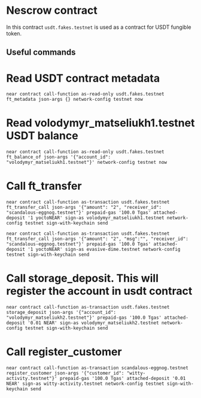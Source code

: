 # Nescrow contract

In this contract `usdt.fakes.testnet` is used as a contract for USDT fungible token.

## Useful commands

# Read USDT contract metadata
`
near contract call-function as-read-only usdt.fakes.testnet ft_metadata json-args {} network-config testnet now
`

# Read volodymyr_matseliukh1.testnet USDT balance

`
near contract call-function as-read-only usdt.fakes.testnet ft_balance_of json-args '{"account_id": "volodymyr_matseliukh1.testnet"}' network-config testnet now
`

# Call ft_transfer
`
near contract call-function as-transaction usdt.fakes.testnet ft_transfer_call json-args '{"amount": "2", "receiver_id": "scandalous-eggnog.testnet"}' prepaid-gas '100.0 Tgas' attached-deposit '1 yoctoNEAR' sign-as volodymyr_matseliukh1.testnet network-config testnet sign-with-keychain send
`

`
near contract call-function as-transaction usdt.fakes.testnet ft_transfer_call json-args '{"amount": "2", "msg":"", "receiver_id": "scandalous-eggnog.testnet"}' prepaid-gas '100.0 Tgas' attached-deposit '1 yoctoNEAR' sign-as evasive-dime.testnet network-config testnet sign-with-keychain send
`

# Call storage_deposit. This will register the account in usdt contract
`
near contract call-function as-transaction usdt.fakes.testnet storage_deposit json-args '{"account_id": "volodymyr_matseliukh2.testnet"}' prepaid-gas '100.0 Tgas' attached-deposit '0.01 NEAR' sign-as volodymyr_matseliukh2.testnet network-config testnet sign-with-keychain send
`

# Call register_customer
`
near contract call-function as-transaction scandalous-eggnog.testnet register_customer json-args '{"customer_id": "witty-activity.testnet"}' prepaid-gas '100.0 Tgas' attached-deposit '0.01 NEAR' sign-as witty-activity.testnet network-config testnet sign-with-keychain send
`
